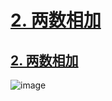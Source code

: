# [2. 两数相加](https://github.com/imtsingyun/LeetCode/issues/24)

## [2. 两数相加](https://leetcode.cn/problems/add-two-numbers/)

![image](https://user-images.githubusercontent.com/56377217/200213776-03eaafae-d27c-46ed-b30d-732446d0c680.png)
